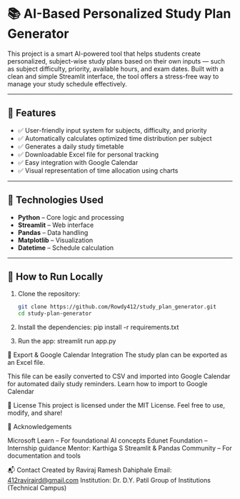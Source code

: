 # 📚 AI-Based Personalized Study Plan Generator

This project is a smart AI-powered tool that helps students create personalized, subject-wise study plans based on their own inputs — such as subject difficulty, priority, available hours, and exam dates. Built with a clean and simple Streamlit interface, the tool offers a stress-free way to manage your study schedule effectively.

---

## 🔧 Features

- ✅ User-friendly input system for subjects, difficulty, and priority  
- ✅ Automatically calculates optimized time distribution per subject  
- ✅ Generates a daily study timetable  
- ✅ Downloadable Excel file for personal tracking  
- ✅ Easy integration with Google Calendar  
- ✅ Visual representation of time allocation using charts

---

## 🧠 Technologies Used

- **Python** – Core logic and processing  
- **Streamlit** – Web interface  
- **Pandas** – Data handling  
- **Matplotlib** – Visualization  
- **Datetime** – Schedule calculation  

---

## 🚀 How to Run Locally

1. Clone the repository:
   ```bash
   git clone https://github.com/Rowdy412/study_plan_generator.git
   cd study-plan-generator

2. Install the dependencies:
pip install -r requirements.txt

3. Run the app:
streamlit run app.py

📁 Export & Google Calendar Integration
The study plan can be exported as an Excel file.

This file can be easily converted to CSV and imported into Google Calendar for automated daily study reminders.
Learn how to import to Google Calendar

📜 License
This project is licensed under the MIT License. Feel free to use, modify, and share!

🙌 Acknowledgements

Microsoft Learn – For foundational AI concepts
Edunet Foundation – Internship guidance
Mentor: Karthiga S
Streamlit & Pandas Community – For documentation and tools

📬 Contact
Created by Raviraj Ramesh Dahiphale
Email: 412ravirajrd@gmail.com
Institution: Dr. D.Y. Patil Group of Institutions (Technical Campus)
